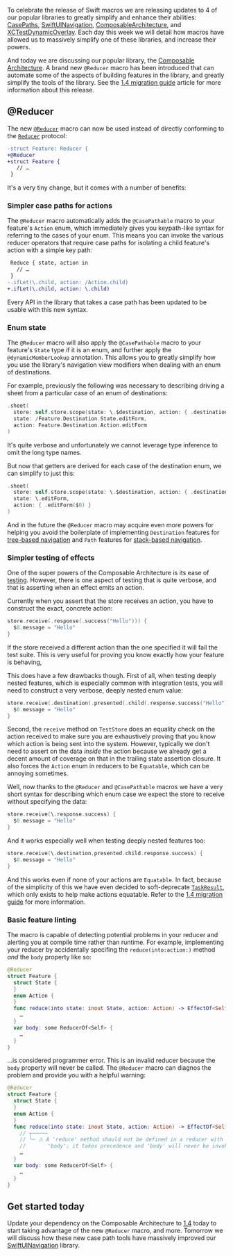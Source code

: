 To celebrate the release of Swift macros we are releasing updates to 4 of our popular libraries to 
greatly simplify and enhance their abilities: [CasePaths][case-paths-gh], 
[SwiftUINavigation][sui-nav-gh], [ComposableArchitecture][tca-gh], and 
[XCTestDynamicOverlay][xctdo-gh]. Each day this week we will detail how macros have allowed us to 
massively simplify one of these libraries, and increase their powers.

And today we are discussing our popular library, the [Composable Architecture][tca-gh]. A brand new 
`@Reducer` macro has been introduced that can automate some of the aspects of building features
in the library, and greatly simplify the tools of the library. See the [1.4 migration 
guide][1.4-migration] article for more information about this release.

[1.4-migration]: https://pointfreeco.github.io/swift-composable-architecture/main/documentation/composablearchitecture/Migratingto14
[case-paths-gh]: http://github.com/pointfreeco/swift-case-paths
[tca-gh]: http://github.com/pointfreeco/swift-composable-architecture
[sui-nav-gh]: http://github.com/pointfreeco/swiftui-navigation
[xctdo-gh]: http://github.com/pointfreeco/xctest-dynamic-overlay

## @Reducer

The new [`@Reducer`][reducer-macro-docs] macro can now be used instead of directly conforming to
the [`Reducer`][reducer-protocol-docs] protocol:

```diff
-struct Feature: Reducer {
+@Reducer
+struct Feature {
   // …
 }
```

It's a very tiny change, but it comes with a number of benefits:

### Simpler case paths for actions

The `@Reducer` macro automatically adds the `@CasePathable` macro to your feature's `Action` enum, 
which immediately gives you keypath-like syntax for referring to the cases of your enum. This means 
you can invoke the various reducer operators that require case paths for isolating a child feature's 
action with a simple key path:

```diff
 Reduce { state, action in 
   // …
 }
-.ifLet(\.child, action: /Action.child)
+.ifLet(\.child, action: \.child)
```

Every API in the library that takes a case path has been updated to be usable with this new syntax.

### Enum state

The `@Reducer` macro will also apply the `@CasePathable` macro to your feature's `State` type if it
is an enum, and further apply the `@dynamicMemberLookup` annotation. This allows you to greatly
simplify how you use the library's navigation view modifiers when dealing with an enum of 
destinations.

For example, previously the following was necessary to describing driving a sheet from a particular
case of an enum of destinations:

```swift
.sheet(
  store: self.store.scope(state: \.$destination, action: { .destination($0) }),
  state: /Feature.Destination.State.editForm,
  action: Feature.Destination.Action.editForm
)
```

It's quite verbose and unfortunately we cannot leverage type inference to omit the long type names.

But now that getters are derived for each case of the destination enum, we can simplify to just 
this:

```swift
.sheet(
  store: self.store.scope(state: \.$destination, action: { .destination($0) }),
  state: \.editForm,
  action: { .editForm($0) }
)
```

And in the future the `@Reducer` macro may acquire even more powers for helping you avoid the 
boilerplate of implementing `Destination` features for [tree-based navigation][tree-nav-docs] and 
`Path` features for [stack-based navigation][stack-docs].

### Simpler testing of effects

One of the super powers of the Composable Architecture is its ease of [testing][testing-article].
However, there is one aspect of testing that is quite verbose, and that is asserting when an effect
emits an action.

Currently when you assert that the store receives an action, you have to construct the exact, 
concrete action:

```swift
store.receive(.response(.success("Hello"))) {
  $0.message = "Hello"
}
```

If the store received a different action than the one specified it will fail the test suite. This
is very useful for proving you know exactly how your feature is behaving,

This does have a few drawbacks though. First of all, when testing deeply nested features, which is 
especially common with integration tests, you will need to construct a very verbose, deeply nested 
enum value:

```swift
store.receive(.destination(.presented(.child(.response.success("Hello"))))) {
  $0.message = "Hello"
}
```

Second, the `receive` method on `TestStore` does an equality check on the action received to make
sure you are exhaustively proving that you know which action is being sent into the system. However,
typically we don't need to assert on the data _inside_ the action because we already get a decent
amount of coverage on that in the trailing state assertion closure. It also forces the `Action` enum
in reducers to be `Equatable`, which can be annoying sometimes.

Well, now thanks to the `@Reducer` and `@CasePathable` macros we have a very short syntax for 
describing which enum case we expect the store to receive without specifying the data:

```swift
store.receive(\.response.success) {
  $0.message = "Hello"
}
```

And it works especially well when testing deeply nested features too:

```swift
store.receive(\.destination.presented.child.response.success) {
  $0.message = "Hello"
}
```

And this works even if none of your actions are `Equatable`. In fact, because of the simplicity of
this we have even decided to soft-deprecate [`TaskResult`][task-result-docs], which only exists to 
help make actions equatable. Refer to the [1.4 migration guide][1.4-migration] for more information.

### Basic feature linting

The macro is capable of detecting potential problems in your reducer and alerting you
at compile time rather than runtime. For example, implementing your reducer by accidentally
specifing the `reduce(into:action:)` method _and_ the `body` property like so: 

```swift
@Reducer
struct Feature {
  struct State {
  }
  enum Action {
  }
  func reduce(into state: inout State, action: Action) -> EffectOf<Self> {
    …
  }
  var body: some ReducerOf<Self> {
    …
  }
}
```

…is considered programmer error. This is an invalid reducer because the `body` property will never 
be called. The `@Reducer` macro can diagnos the problem and provide you with a helpful warning:

```swift
@Reducer
struct Feature {
  struct State {
  }
  enum Action {
  }
  func reduce(into state: inout State, action: Action) -> EffectOf<Self> {
    // ┬─────
    // ╰─ ⚠️ A 'reduce' method should not be defined in a reducer with a 
    //       'body'; it takes precedence and 'body' will never be invoked.
    …
  }
  var body: some ReducerOf<Self> {
    …
  }
}
```

## Get started today

Update your dependency on the Composable Architecture to [1.4][tca-1.4] today to start taking 
advantage of the new `@Reducer` macro, and more. Tomorrow we will discuss how these new case 
path tools have massively improved our [SwiftUINavigation][sui-nav-gh] library. 

[tca-1.4]: https://github.com/pointfreeco/swift-composable-architecture/releases/tag/1.4.0
[reducer-macro-docs]: todo
[reducer-protocol-docs]: https://pointfreeco.github.io/swift-composable-architecture/main/documentation/composablearchitecture/reducer
[tree-nav-docs]: https://pointfreeco.github.io/swift-composable-architecture/main/documentation/composablearchitecture/treebasednavigation
[stack-docs]: https://pointfreeco.github.io/swift-composable-architecture/main/documentation/composablearchitecture/stackbasednavigation
[sui-nav-gh]: https://github.com/pointfreeco/swiftui-navigation 
[testing-article]: https://pointfreeco.github.io/swift-composable-architecture/main/documentation/composablearchitecture/testing
[1.4-migration]: https://pointfreeco.github.io/swift-composable-architecture/main/documentation/composablearchitecture/Migratingto14
[task-result-docs]: https://pointfreeco.github.io/swift-composable-architecture/main/documentation/composablearchitecture/taskresult
